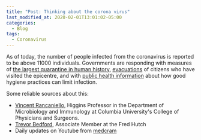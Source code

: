 ```yaml
---
title: "Post: Thinking about the corona virus"
last_modified_at: 2020-02-01T13:01:02-05:00
categories:
  - Blog
tags:
  - Coronavirus
---
```


As of today, the number of people infected from the coronavirus is reported to be above 11000 individuals. Governments are responding with measures of [the largest quarantine in human history](https://www.businessinsider.com/quarantine-history-following-china-wuhan-coronavirus-lockdowns-2020-1?r=US&IR=T), [evacuations](https://edition.cnn.com/2020/01/29/world/wuhan-coronavirus-evacuations-intl/index.html) of citizens who have visited the epicentre, and with [public health information](https://publichealthmatters.blog.gov.uk/2020/01/23/wuhan-novel-coronavirus-what-you-need-to-know/) about how good hygiene practices can limit infection.

Some reliable sources about this:

* [Vincent Rancaniello](https://twitter.com/profvrr), Higgins Professor in the Department of Microbiology and Immunology at Columbia University's College of Physicians and Surgeons.
* [Trevor Bedford](https://twitter.com/trvrb), Associate Member at the Fred Hutch
* Daily updates on Youtube from [medcram](www.youtube.com/watch?v=nW3xqcGidpQ)



